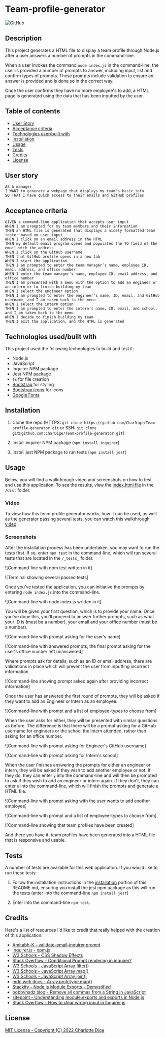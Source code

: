 # Team-profile-generator

![GitHub](https://img.shields.io/github/license/CharDige/Team-profile-generator)

## Description

This project generates a HTML file to display a team profile through Node.js after a user answers a number of prompts in the command-line.

When a user invokes the command `node index.js` in the command-line, the user is provided a number of prompts to answer, including input, list and confirm types of prompts. These prompts include validation to ensure an answer is provided and is done so in the correct way.

Once the user confirms they have no more employee's to add, a HTML page is generated using the data that has been inputted by the user.

## Table of contents

- [User Story](#user-story)
- [Acceptance criteria](#acceptance-criteria)
- [Technologies user/built with](#technologies-usedbuilt-with)
- [Installation](#installation)
- [Usage](#usage)
- [Tests](#tests)
- [Credits](#credits)
- [License](#license)

## User story

```
AS A manager
I WANT to generate a webpage that displays my team's basic info
SO THAT I have quick access to their emails and GitHub profiles
```

## Acceptance criteria

```
GIVEN a command-line application that accepts user input
WHEN I am prompted for my team members and their information
THEN an HTML file is generated that displays a nicely formatted team roster based on user input
WHEN I click on an email address in the HTML
THEN my default email program opens and populates the TO field of the email with the address
WHEN I click on the GitHub username
THEN that GitHub profile opens in a new tab
WHEN I start the application
THEN I am prompted to enter the team manager’s name, employee ID, email address, and office number
WHEN I enter the team manager’s name, employee ID, email address, and office number
THEN I am presented with a menu with the option to add an engineer or an intern or to finish building my team
WHEN I select the engineer option
THEN I am prompted to enter the engineer’s name, ID, email, and GitHub username, and I am taken back to the menu
WHEN I select the intern option
THEN I am prompted to enter the intern’s name, ID, email, and school, and I am taken back to the menu
WHEN I decide to finish building my team
THEN I exit the application, and the HTML is generated
```

## Technologies used/built with

This project used the following technologies to build and test it:
- Node.js
- JavaScript
- Inquirer NPM package
- Jest NPM package
- `fs` for file creation
- [Bootstrap](https://getbootstrap.com/) for styling
- [Bootstrap icons](https://icons.getbootstrap.com/) for icons
- [Google Fonts](https://fonts.google.com/)

## Installation

1. Clone the repo (HTTPS: `git clone https://github.com/CharDige/Team-profile-generator.git` or SSH: `git clone git@github.com:CharDige/Team-profile-generator.git`)

2. Install inquirer NPM package (`npm install inquirer`)

3. Install jest NPM package to run tests (`npm install jest`)

## Usage

Below, you will find a walkthrough video and screenshots on how to test and use this application. To see the results, view the [index.html file](./dist/index.html) in the `/dist` folder.

### Video

To view how this team profile generator works, how it can be used, as well as the generator passing several tests, you can watch [this walkthrough video](https://drive.google.com/file/d/1dsBWmOtbjTIGU-MFoN5u4UDHjCfUvxit/view?usp=sharing).

### Screenshots

After the installation process has been undertaken, you may want to run the tests first. If so, enter `npm test` in the command-line, which will run several tests that are located in the `/_tests_` folder.

![Command-line with npm test written in it]

![Terminal showing several passed tests]

Once you've tested the application, you can initiative the prompts by entering `node index.js` into the command-line.

![Command-line with node index.js written in it]

You will be given your first question, which is to provide your name. Once you've done this, you'll proceed to answer further prompts, such as what your ID is (must be a number), your email and your office number (must be a number).

![Command-line with prompt asking for the user's name]

![Command-line with answered prompts, the final prompt asking for the user's office number left unanswered]

Where prompts ask for details, such as an ID or email address, there are validations in place which will prevent the user from inputting incorrect information.

![Command-line showing prompt asked again after providing incorrect information]

Once the user has answered the first round of prompts, they will be asked if they want to add an Engineer or Intern as an employee.

![Command-line with prompt and a list of employee-types to choose from]

When the user asks for either, they will be presented with similar questions as before. The difference is that there will be a prompt asking for a GitHub username for engineers or the school the intern attended, rather than asking for an office number.

![Command-line with prompt asking for Engineer's GitHub username]

![Command-line with prompt asking for Intern's school]

When the user finishes answering the prompts for either an engineer or intern, they will be asked if they wish to add another employee or not. If they do, they can enter `y` into the command-line and will then be prompted to ask if they wish to add an engineer or intern again. If they don't, they can enter `n` into the command-line, which will finish the prompts and generate a HTML file.

![Command-line with prompt asking with the user wants to add another employee]

![Command-line with prompt and a list of employee-types to choose from]

![Command-line showing that team profiles have been created]

And there you have it, team profiles have been generated into a HTML file that is responsive and usable.

## Tests

A number of tests are available for this web application. If you would like to run these tests:

1. Follow the installation instructions in the [installation](#installation) portion of this README.md, ensuring you install the jest npm package as this will run the tests (enter into the command-line `npm install jest`)

2. Enter into the command-line `npm test`.

## Credits

Here's a list of resources I'd like to credit that really helped with the creation of this application:

- [Amitabh-K - validate-email-inquirer.prompt](https://gist.github.com/Amitabh-K/ae073eea3d5207efaddffde19b1618e8)
- [Inquirer.js - npm.js](https://www.npmjs.com/package//inquirer)
- [W3 Schools - CSS Shadow Effects](https://www.w3schools.com/css/css3_shadows.asp)
- [Stack Overflow - Conditional Prompt rendering in inquirer?](https://stackoverflow.com/questions/56412516/conditional-prompt-rendering-in-inquirer)
- [W3 Schools - JavaScript Array filter()](https://www.w3schools.com/jsref/jsref_filter.asp)
- [W3 Schools - JavaScript Array map()](https://www.w3schools.com/jsref/jsref_map.asp)
- [W3 Schools - JavaScript Array join()](https://www.w3schools.com/jsref/jsref_join.asp)
- [mdn web docs - Array.prototype.map()](https://developer.mozilla.org/en-US/docs/Web/JavaScript/Reference/Global_Objects/Array/map)
- [Stackify - Node.js Module Exports - Demystified](https://stackify.com/node-js-module-exports/)
- [bobbyhadz blog - Remove all commas from a String in JavaScript](https://bobbyhadz.com/blog/javascript-remove-all-commas-from-string)
- [sitepoint - Understanding module.exports and exports in Node.js](https://www.sitepoint.com/understanding-module-exports-exports-node-js/)
- [Stack Overflow - How to clear wrong input in Inquirer.js](https://stackoverflow.com/questions/62798907/how-to-clear-wrong-input-in-inquirer-js)

## License

[MIT License - Copyright (C) 2022 Charlotte Dige](./LICENSE)